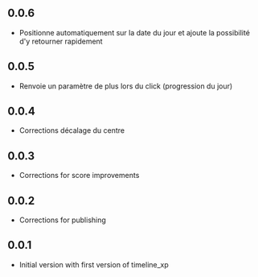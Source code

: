 ## 0.0.6

* Positionne automatiquement sur la date du jour et ajoute la possibilité d'y retourner rapidement

## 0.0.5

* Renvoie un paramètre de plus lors du click (progression du jour)

## 0.0.4

* Corrections décalage du centre

## 0.0.3

* Corrections for score improvements

## 0.0.2

* Corrections for publishing

## 0.0.1

* Initial version with first version of timeline_xp
